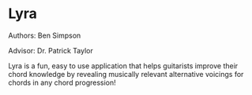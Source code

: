 # Lyra
Authors: Ben Simpson

Advisor: Dr. Patrick Taylor

Lyra is a fun, easy to use application that helps guitarists improve their chord knowledge by revealing musically relevant alternative voicings for chords in any chord progression!
